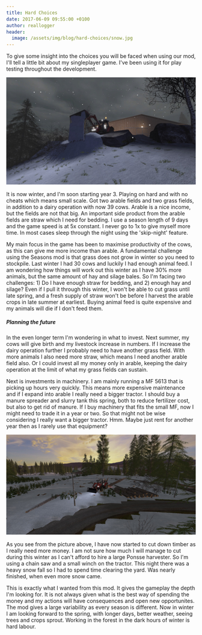 ```yaml
---
title: Hard Choices
date: 2017-06-09 09:55:00 +0100
author: reallogger
header:
  image: /assets/img/blog/hard-choices/snow.jpg
---
```


To give some insight into the choices you will be faced when using our mod, I'll tell a little bit about my singleplayer game. I've been using it for play testing throughout the development.

<img src="/assets/img/blog/hard-choices/snow.jpg" alt="Moving snow" class="img-fluid rounded" />

It is now winter, and I'm soon starting year 3. Playing on hard and with no cheats which means small scale. Got two arable fields and two grass fields, in addition to a dairy operation with now 39 cows. Arable is a nice income, but the fields are not that big. An important side product from the arable fields are straw which I need for bedding. I use a season length of 9 days and the game speed is at 5x constant. I never go to 1x to give myself more time. In most cases sleep through the night using the 'skip-night' feature.

My main focus in the game has been to maximise productivity of the cows, as this can give me more income than arable. A fundamental challenge using the Seasons mod is that grass does not grow in winter so you need to stockpile. Last winter I had 30 cows and luckily I had enough animal feed. I am wondering how things will work out this winter as I have 30% more animals, but the same amount of hay and silage bales. So I'm facing two challenges: 1) Do I have enough straw for bedding, and 2) enough hay and silage? Even if I pull it through this winter, I won't be able to cut grass until late spring, and a fresh supply of straw won't be before I harvest the arable crops in late summer at earliest. Buying animal feed is quite expensive and my animals will die if I don't feed them. 

##### Planning the future
In the even longer term I'm wondering in what to invest. Next summer, my cows will give birth and my livestock increase in numbers. If I increase the dairy operation further I probably need to have another grass field. With more animals I also need more straw, which means I need another arable field also. Or I could invest all my money only in arable, keeping the dairy operation at the limit of what my grass fields can sustain.

Next is investments in machinery. I am mainly running a MF 5613 that is picking up hours very quickly. This means more expensive maintenance and if I expand into arable I really need a bigger tractor. I should buy a manure spreader and slurry tank this spring, both to reduce fertilizer cost, but also to get rid of manure. If I buy machinery that fits the small MF, now I might need to trade it in a year or two. So that might not be wise considering I really want a bigger tractor. Hmm. Maybe just rent for another year then as I rarely use that equipment?

<img src="/assets/img/blog/hard-choices/forestry.jpg" alt="Doing forestry" class="img-fluid rounded" />

As you see from the picture above, I have now started to cut down timber as I really need more money. I am not sure how much I will manage to cut during this winter as I can't afford to hire a large Ponsse harvester. So I'm using a chain saw and a small winch on the tractor. This night there was a heavy snow fall so I had to spend time clearing the yard. Was nearly finished, when even more snow came.

This is exactly what I wanted from this mod. It gives the gameplay the depth I'm looking for. It is not always given what is the best way of spending the money and my actions will have consequences and open new opportunites. The mod gives a large variability as every season is different. Now in winter I am looking forward to the spring, with longer days, better weather, seeing trees and crops sprout. Working in the forest in the dark hours of winter is hard labour.
